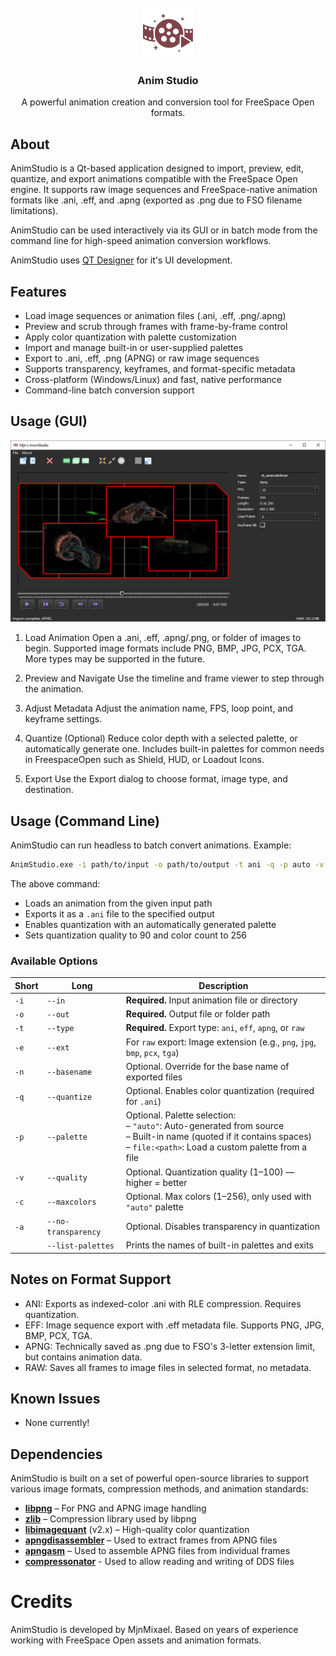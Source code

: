 <br />
<div align="center">
  <a href="https://github.com/MjnMixael/AnimStudio">
    <img src="AnimStudio/Forms/Resources/icon.png" alt="Logo" width="80" height="80">
  </a>

  <h3 align="center">Anim Studio</h3>

  <p align="center">
    A powerful animation creation and conversion tool for FreeSpace Open formats.
  </p>
</div>

## About

AnimStudio is a Qt-based application designed to import, preview, edit, quantize, and export animations compatible with the FreeSpace Open engine. It supports raw image sequences and FreeSpace-native animation formats like .ani, .eff, and .apng (exported as .png due to FSO filename limitations).

AnimStudio can be used interactively via its GUI or in batch mode from the command line for high-speed animation conversion workflows.

AnimStudio uses [QT Designer](https://www.qt.io/product/ui-design-tools) for it's UI development.

## Features

- Load image sequences or animation files (.ani, .eff, .png/.apng)
- Preview and scrub through frames with frame-by-frame control
- Apply color quantization with palette customization
- Import and manage built-in or user-supplied palettes
- Export to .ani, .eff, .png (APNG) or raw image sequences
- Supports transparency, keyframes, and format-specific metadata
- Cross-platform (Windows/Linux) and fast, native performance
- Command-line batch conversion support

## Usage (GUI)

<img src="AnimStudio/Preview.png">

1. Load Animation
Open a .ani, .eff, .apng/.png, or folder of images to begin. Supported image formats include PNG, BMP, JPG, PCX, TGA. More types may be supported in the future.

2. Preview and Navigate
Use the timeline and frame viewer to step through the animation.

3. Adjust Metadata
Adjust the animation name, FPS, loop point, and keyframe settings.

3. Quantize (Optional)
Reduce color depth with a selected palette, or automatically generate one. Includes built-in palettes for common needs in FreespaceOpen such as Shield, HUD, or Loadout Icons.

4. Export
Use the Export dialog to choose format, image type, and destination.

## Usage (Command Line)

AnimStudio can run headless to batch convert animations. Example:
```bash
AnimStudio.exe -i path/to/input -o path/to/output -t ani -q -p auto -v 90 -c 256
```
The above command:
- Loads an animation from the given input path  
- Exports it as a `.ani` file to the specified output  
- Enables quantization with an automatically generated palette  
- Sets quantization quality to 90 and color count to 256  

### Available Options

| Short | Long              | Description                                                                 |
|-------|-------------------|-----------------------------------------------------------------------------|
| `-i`  | `--in`            | **Required.** Input animation file or directory                             |
| `-o`  | `--out`           | **Required.** Output file or folder path                                    |
| `-t`  | `--type`          | **Required.** Export type: `ani`, `eff`, `apng`, or `raw`                   |
| `-e`  | `--ext`           | For `raw` export: Image extension (e.g., `png`, `jpg`, `bmp`, `pcx`, `tga`)               |
| `-n`  | `--basename`      | Optional. Override for the base name of exported files                      |
| `-q`  | `--quantize`      | Optional. Enables color quantization (required for `.ani`)                  |
| `-p`  | `--palette`       | Optional. Palette selection:<br>– `"auto"`: Auto-generated from source<br>– Built-in name (quoted if it contains spaces)<br>– `file:<path>`: Load a custom palette from a file |
| `-v`  | `--quality`       | Optional. Quantization quality (1–100) — higher = better                    |
| `-c`  | `--maxcolors`     | Optional. Max colors (1–256), only used with `"auto"` palette               |
| `-a`  | `--no-transparency` | Optional. Disables transparency in quantization                          |
|       | `--list-palettes` | Prints the names of built-in palettes and exits                             |


## Notes on Format Support

- ANI: Exports as indexed-color .ani with RLE compression. Requires quantization.
- EFF: Image sequence export with .eff metadata file. Supports PNG, JPG, BMP, PCX, TGA.
- APNG: Technically saved as .png due to FSO's 3-letter extension limit, but contains animation data.
- RAW: Saves all frames to image files in selected format, no metadata.

## Known Issues

- None currently!

## Dependencies

AnimStudio is built on a set of powerful open-source libraries to support various image formats, compression methods, and animation standards:

- **[libpng](http://www.libpng.org/pub/png/libpng.html)** – For PNG and APNG image handling  
- **[zlib](https://zlib.net/)** – Compression library used by libpng  
- **[libimagequant](https://pngquant.org/lib/)** (v2.x) – High-quality color quantization  
- **[apngdisassembler](https://github.com/apng-dasm/apng-disassembler)** – Used to extract frames from APNG files  
- **[apngasm](https://github.com/apngasm/apngasm)** – Used to assemble APNG files from individual frames
- **[compressonator](https://github.com/GPUOpen-Tools/compressonator)** - Used to allow reading and writing of DDS files

# Credits

AnimStudio is developed by MjnMixael.
Based on years of experience working with FreeSpace Open assets and animation formats.

